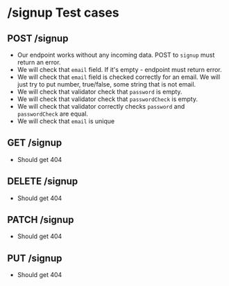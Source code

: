 # /signup Test cases

## POST /signup

+ Our endpoint works without any incoming data. POST to `signup` must return an error.
+ We will check that `email` field. If it's empty - endpoint must return error.
+ We will check that `email` field is checked correctly for an email. We will just try to put number, true/false, some string that is not email.
+ We will check that validator check that `password` is empty.
+ We will check that validator check that `passwordCheck` is empty.
+ We will check that validator correctly checks `password` and `passwordCheck` are equal.
+ We will check that `email` is unique

## GET /signup

+ Should get 404

## DELETE /signup

+ Should get 404

## PATCH /signup

+ Should get 404

## PUT /signup

+ Should get 404
